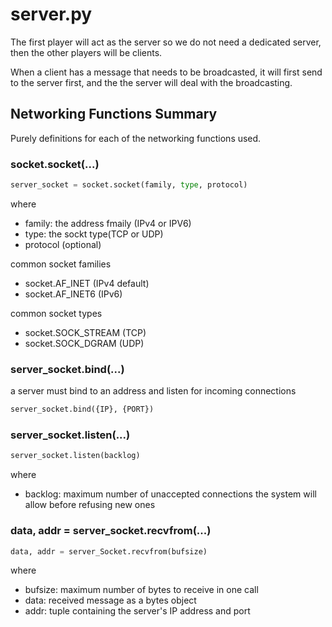 # server.py

The first player will act as the server so we do not need a dedicated server,
then the other players will be clients.

When a client has a message that needs to be broadcasted, 
it will first send to the server first, and the the server will deal with the broadcasting.

## Networking Functions Summary

Purely definitions for each of the networking functions used.

### socket.socket(...)
```python
server_socket = socket.socket(family, type, protocol)
```

where
- family: the address fmaily (IPv4 or IPV6)
- type: the sockt type(TCP or UDP)
- protocol (optional)

common socket families
- socket.AF_INET    (IPv4 default)
- socket.AF_INET6   (IPv6)

common socket types
- socket.SOCK_STREAM    (TCP)
- socket.SOCK_DGRAM     (UDP)

### server_socket.bind(...)
a server must bind to an address and listen for incoming connections
```py
server_socket.bind({IP}, {PORT})
```

### server_socket.listen(...)
```py
server_socket.listen(backlog)
```

where 
- backlog: maximum number of unaccepted connections the system will allow before refusing new ones

### data, addr = server_socket.recvfrom(...)
```py
data, addr = server_Socket.recvfrom(bufsize)
```

where
- bufsize: maximum number of bytes to receive in one call
- data: received message as a bytes object
- addr: tuple containing the server's IP address and port

